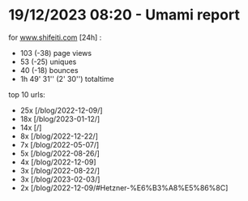 # 19/12/2023 08:20 - Umami report
for www.shifeiti.com [24h] :

 - 103 (-38) page views
 - 53 (-25) uniques
 - 40 (-18) bounces
 - 1h 49' 31'' (2' 30'') totaltime


top 10 urls:
 - 25x [/blog/2022-12-09/]
 - 18x [/blog/2023-01-12/]
 - 14x [/]
 - 8x [/blog/2022-12-22/]
 - 7x [/blog/2022-05-07/]
 - 5x [/blog/2022-08-26/]
 - 4x [/blog/2022-12-09]
 - 3x [/blog/2022-08-22/]
 - 3x [/blog/2023-02-03/]
 - 2x [/blog/2022-12-09/#Hetzner-%E6%B3%A8%E5%86%8C]


